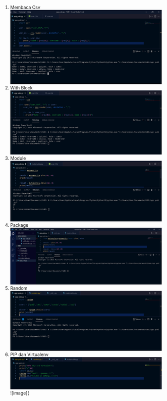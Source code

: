 1. Membaca Csv
![image](https://github.com/IsmedQalyubi/7.Python-7/blob/main/membca%20csv.PNG)
2. With Block
![image](https://github.com/IsmedQalyubi/7.Python-7/blob/main/with%20blok.PNG) 
3. Module
![image](https://github.com/IsmedQalyubi/7.Python-7/blob/main/module.PNG) 
4. Package
![image](https://github.com/IsmedQalyubi/7.Python-7/blob/main/package.PNG) 
5. Random
![image](https://github.com/IsmedQalyubi/7.Python-7/blob/main/random.PNG) 
6. PIP dan Virtualenv
![image](https://github.com/IsmedQalyubi/7.Python-7/blob/main/pip.PNG) 
![image](
